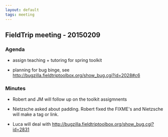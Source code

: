 ```yaml
---
layout: default
tags: meeting
---
```



## FieldTrip meeting - 20150209 

### Agenda

*  assign teaching + tutoring for spring toolkit

*  planning for bug binge, see http://bugzilla.fieldtriptoolbox.org/show_bug.cgi?id=2028#c6

### Minutes

*  Robert and JM will follow up on the toolkit assigmnents

*  Nietzsche asked about padding. Robert fixed the FIXME's and Nietzsche will make a tag or link. 

*  Luca will deal with http://bugzilla.fieldtriptoolbox.org/show_bug.cgi?id=2831

